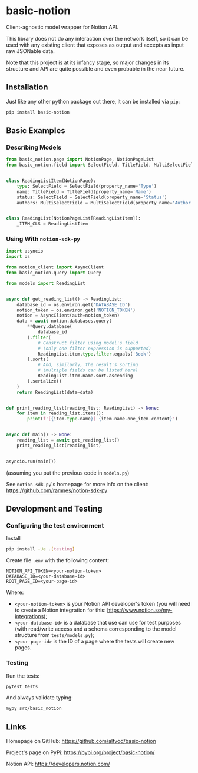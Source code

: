 # basic-notion
Client-agnostic model wrapper for Notion API.

This library does not do any interaction over the network itself,
so it can be used with any existing client that exposes as output
and accepts as input raw JSONable data.

Note that this project is at its infancy stage, so major changes
in its structure and API are quite possible and even probable
in the near future.

## Installation

Just like any other python package out there, it can be installed via `pip`:

```bash
pip install basic-notion
```

## Basic Examples

### Describing Models
```python
from basic_notion.page import NotionPage, NotionPageList
from basic_notion.field import SelectField, TitleField, MultiSelectField


class ReadingListItem(NotionPage):
    type: SelectField = SelectField(property_name='Type')
    name: TitleField = TitleField(property_name='Name')
    status: SelectField = SelectField(property_name='Status')
    authors: MultiSelectField = MultiSelectField(property_name='Author')


class ReadingList(NotionPageList[ReadingListItem]):
    _ITEM_CLS = ReadingListItem
```

### Using With `notion-sdk-py`

```python
import asyncio
import os

from notion_client import AsyncClient
from basic_notion.query import Query

from models import ReadingList


async def get_reading_list() -> ReadingList:
    database_id = os.environ.get('DATABASE_ID')
    notion_token = os.environ.get('NOTION_TOKEN')
    notion = AsyncClient(auth=notion_token)
    data = await notion.databases.query(
        **Query.database(
            database_id
        ).filter(
            # Construct filter using model's field
            # (only one filter expression is supported)
            ReadingList.item.type.filter.equals('Book')
        ).sorts(
            # And, similarly, the result's sorting
            # (multiple fields can be listed here)
            ReadingList.item.name.sort.ascending
        ).serialize()
    )
    return ReadingList(data=data)


def print_reading_list(reading_list: ReadingList) -> None:
    for item in reading_list.items():
        print(f'[{item.type.name}] {item.name.one_item.content}')


async def main() -> None:
    reading_list = await get_reading_list()
    print_reading_list(reading_list)


asyncio.run(main())
```
(assuming you put the previous code in `models.py`)

See `notion-sdk-py`'s homepage for more info on the client: https://github.com/ramnes/notion-sdk-py

## Development and Testing

### Configuring the test environment

Install

```bash
pip install -Ue .[testing]
```

Create file `.env` with the following content:

```
NOTION_API_TOKEN=<your-notion-token>
DATABASE_ID=<your-database-id>
ROOT_PAGE_ID=<your-page-id>
```

Where:
- `<your-notion-token>` is your Notion API developer's token
  (you will need to create a Notion integration for this: https://www.notion.so/my-integrations);
- `<your-database-id>` is a database that use can use for test purposes
  (with read/write access and a schema corresponding to the model structure from `tests/models.py`);
- `<your-page-id>` is the ID of a page where the tests will create new pages.

### Testing

Run the tests:

```bash
pytest tests
```

And always validate typing:

```bash
mypy src/basic_notion
```

## Links

Homepage on GitHub: https://github.com/altvod/basic-notion

Project's page on PyPi: https://pypi.org/project/basic-notion/

Notion API: https://developers.notion.com/
